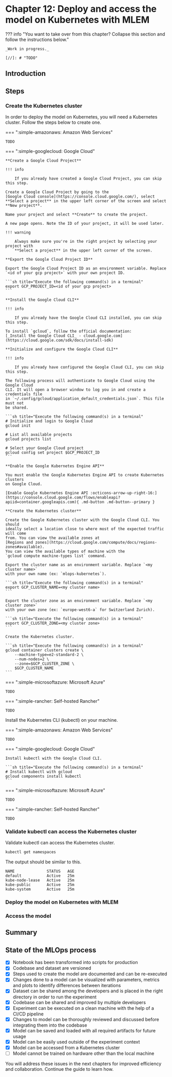 # Chapter 12: Deploy and access the model on Kubernetes with MLEM

??? info "You want to take over from this chapter? Collapse this section and follow the instructions below."

    _Work in progress._

    [//]: # "TODO"

## Introduction

## Steps

### Create the Kubernetes cluster

In order to deploy the model on Kubernetes, you will need a Kubernetes cluster.
Follow the steps below to create one.

=== ":simple-amazonaws: Amazon Web Services"

	TODO

=== ":simple-googlecloud: Google Cloud"

    **Create a Google Cloud Project**

    !!! info

        If you already have created a Google Cloud Project, you can skip this step.

    Create a Google Cloud Project by going to the
    [Google Cloud console](https://console.cloud.google.com/), select
    **Select a project** in the upper left corner of the screen and select
    **New project**.

    Name your project and select **Create** to create the project.

    A new page opens. Note the ID of your project, it will be used later.

    !!! warning

        Always make sure you're in the right project by selecting your project with
        **Select a project** in the upper left corner of the screen.

    **Export the Google Cloud Project ID**

    Export the Google Cloud Project ID as an environment variable. Replace
    `<id of your gcp project>` with your own project ID.

    ```sh title="Execute the following command(s) in a terminal"
    export GCP_PROJECT_ID=<id of your gcp project>
    ```

    **Install the Google Cloud CLI**

    !!! info

        If you already have the Google Cloud CLI installed, you can skip this step.

    To install `gcloud`, follow the official documentation:
    [_Install the Google Cloud CLI_ - cloud.google.com](https://cloud.google.com/sdk/docs/install-sdk)

    **Initialize and configure the Google Cloud CLI**

    !!! info

        If you already have configured the Google Cloud CLI, you can skip this step.

    The following process will authenticate to Google Cloud using the Google Cloud
    CLI. It will open a browser window to log you in and create a credentials file
    in `~/.config/gcloud/application_default_credentials.json`. This file must not
    be shared.

    ```sh title="Execute the following command(s) in a terminal"
    # Initialize and login to Google Cloud
    gcloud init

    # List all available projects
    gcloud projects list

    # Select your Google Cloud project
    gcloud config set project $GCP_PROJECT_ID
    ```

    **Enable the Google Kubernetes Engine API**

    You must enable the Google Kubernetes Engine API to create Kubernetes clusters
    on Google Cloud.

    [Enable Google Kubernetes Engine API :octicons-arrow-up-right-16:](https://console.cloud.google.com/flows/enableapi?apiid=container.googleapis.com){ .md-button .md-button--primary }

    **Create the Kubernetes cluster**

    Create the Google Kubernetes cluster with the Google Cloud CLI. You should
    ideally select a location close to where most of the expected traffic will come
    from. You can view the available zones at
    [Regions and zones](https://cloud.google.com/compute/docs/regions-zones#available).
    You can view the available types of machine with the
    `gcloud compute machine-types list` command.

    Export the cluster name as an environment variable. Replace `<my cluster name>`
    with your own name (ex: `mlops-kubernetes`).

    ```sh title="Execute the following command(s) in a terminal"
    export GCP_CLUSTER_NAME=<my cluster name>
    ```

    Export the cluster zone as an environment variable. Replace `<my cluster zone>`
    with your own zone (ex: `europe-west6-a` for Switzerland Zurich).

    ```sh title="Execute the following command(s) in a terminal"
    export GCP_CLUSTER_ZONE=<my cluster zone>
    ```

    Create the Kubernetes cluster.

    ```sh title="Execute the following command(s) in a terminal"
    gcloud container clusters create \
    	--machine-type=e2-standard-2 \
    	--num-nodes=2 \
    	--zone=$GCP_CLUSTER_ZONE \
    	$GCP_CLUSTER_NAME
    ```

=== ":simple-microsoftazure: Microsoft Azure"

	TODO

=== ":simple-rancher: Self-hosted Rancher"

	TODO

Install the Kubernetes CLI (kubectl) on your machine.

=== ":simple-amazonaws: Amazon Web Services"

	TODO

=== ":simple-googlecloud: Google Cloud"

	Install kubectl with the Google Cloud CLI.

    ```sh title="Execute the following command(s) in a terminal"
    # Install kubectl with gcloud
    gcloud components install kubectl
    ```

=== ":simple-microsoftazure: Microsoft Azure"

	TODO

=== ":simple-rancher: Self-hosted Rancher"

	TODO

### Validate kubectl can access the Kubernetes cluster

Validate kubectl can access the Kubernetes cluster.

```sh title="Execute the following command(s) in a terminal"
kubectl get namespaces
```

The output should be similar to this.

```
NAME              STATUS   AGE
default           Active   25m
kube-node-lease   Active   25m
kube-public       Active   25m
kube-system       Active   25m
```

### Deploy the model on Kubernetes with MLEM

### Access the model

## Summary

## State of the MLOps process

- [x] Notebook has been transformed into scripts for production
- [x] Codebase and dataset are versioned
- [x] Steps used to create the model are documented and can be re-executed
- [x] Changes done to a model can be visualized with parameters, metrics and
      plots to identify differences between iterations
- [x] Dataset can be shared among the developers and is placed in the right
      directory in order to run the experiment
- [x] Codebase can be shared and improved by multiple developers
- [x] Experiment can be executed on a clean machine with the help of a CI/CD
      pipeline
- [x] Changes to model can be thoroughly reviewed and discussed before
      integrating them into the codebase
- [x] Model can be saved and loaded with all required artifacts for future usage
- [x] Model can be easily used outside of the experiment context
- [x] Model can be accessed from a Kubernetes cluster
- [ ] Model cannot be trained on hardware other than the local machine

You will address these issues in the next chapters for improved efficiency and
collaboration. Continue the guide to learn how.
